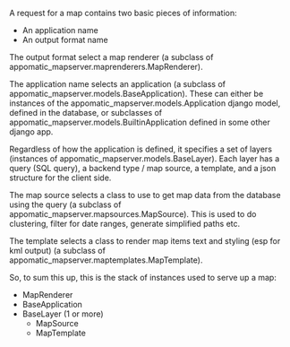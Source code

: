 A request for a map contains two basic pieces of information:

* An application name
* An output format name

The output format select a map renderer (a subclass of
appomatic_mapserver.maprenderers.MapRenderer).

The application name selects an application (a subclass of
appomatic_mapserver.models.BaseApplication). These can either be
instances of the appomatic_mapserver.models.Application django model,
defined in the database, or subclasses of
appomatic_mapserver.models.BuiltinApplication defined in some other
django app.

Regardless of how the application is defined, it specifies a set of
layers (instances of appomatic_mapserver.models.BaseLayer). Each layer
has a query (SQL query), a backend type / map source, a template, and
a json structure for the client side.

The map source selects a class to use to get map data from the
database using the query (a subclass of
appomatic_mapserver.mapsources.MapSource). This is used to do
clustering, filter for date ranges, generate simplified paths etc.

The template selects a class to render map items text and styling (esp
for kml output) (a subclass of
appomatic_mapserver.maptemplates.MapTemplate).

So, to sum this up, this is the stack of instances used to serve up a map:

* MapRenderer
* BaseApplication
* BaseLayer (1 or more)
  * MapSource
  * MapTemplate
